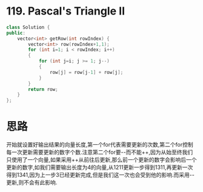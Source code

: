 #  119. Pascal's Triangle II

```c++
class Solution {
public:
    vector<int> getRow(int rowIndex) {
        vector<int> row(rowIndex+1,1);
        for (int i=1; i < rowIndex; i++)
        {
            for (int j=i; j >= 1; j--)
            {
                row[j] = row[j-1] + row[j];                
            }                      
        }
        return row;
    }
};
```

# 思路

开始就设置好输出结果的向量长度,第一个for代表需要更新的次数,第二个for控制每一次更新需要更新的数字个数.注意第二个for要--而不能++,因为从始至终我们只使用了一个向量,如果采用++从前往后更新,那么前一个更新的数字会影响后一个更新的数字,如我们需要输出长度为4的向量,从1211更新一步得到1311,再更新一次得到1341,因为上一步3已经更新完成,但是我们这一次也会受到他的影响.而采用--更新,则不会有此影响.